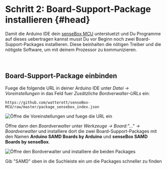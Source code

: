 # Schritt 2: Board-Support-Package installieren {#head}

<div class="description">Damit die Arduino IDE dein <a href="../komponenten/sensebox-mcu.html">senseBox MCU</a> unterstuetzt und Du Programme auf dieses uebertragen kannst musst Du vor Beginn noch zwei Board-Support-Packages installieren. Diese beinhalten die nötigen Treiber und die nötigste Software, um mit deinem Prozessor zu kommunizieren.</div>
<div class="line">
    <br>
    <br>
</div>

## Board-Support-Package einbinden 

Fuege die folgende URL in deiner Arduino IDE unter *Datei -> Voreinstellungen* in das Feld fuer *Zusätzliche Bordverwalter-URLs* ein:
```
https://github.com/watterott/senseBox-MCU/raw/master/package_sensebox_index.json
```

![Öffne die Voreinstellungen und fuege die URL ein](https://github.com/sensebox/books-v2/blob/edu/pictures/bsp/Ardu1.png?raw=true)

Öffne dann den *Boardverwalter* unter *Werkzeuge -> Board:"..." -> Boardverwalter* und installiere dort die zwei Board-Support-Packages mit den Namen **Arduino SAMD Boards by Arduino** und **senseBox SAMD Boards by senseBox**.

![Öffne den Bordverwalter und installiere die beiden Packages](https://github.com/sensebox/books-v2/blob/edu/pictures/bsp/Ardu2.png?raw=true)

<div class="box_info">
    <i class="fa fa-info fa-fw" aria-hidden="true" style="color: #42acf3;"></i>
  Gib "SAMD" oben in die Suchleiste ein um die Packages schneller zu finden
</div>












